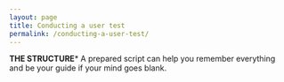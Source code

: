 ```yaml
---
layout: page
title: Conducting a user test
permalink: /conducting-a-user-test/
---
```


**THE STRUCTURE***
A prepared script can help you remember everything and be your guide if your mind goes blank. 

